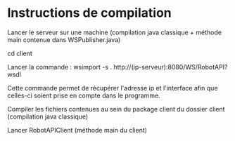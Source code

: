 # Instructions de compilation

Lancer le serveur sur une machine (compilation java classique + méthode main contenue dans WSPublisher.java)

cd client

Lancer la commande : wsimport -s . http://(ip-serveur):8080/WS/RobotAPI?wsdl

Cette commande permet de récupérer l'adresse ip et l'interface afin que celles-ci soient prise en compte dans le programme.

Compiler les fichiers contenues au sein du package client du dossier client (compilation java classique)

Lancer RobotAPIClient (méthode main du client)
